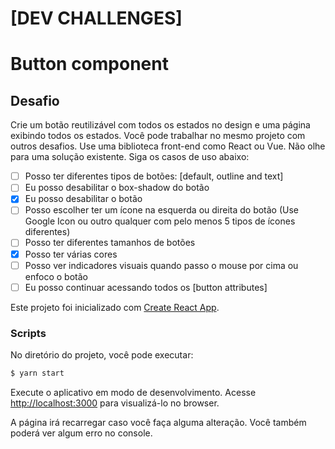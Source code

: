 # [DEV CHALLENGES]

# Button component

## Desafio

Crie um botão reutilizável com todos os estados no design e uma página exibindo todos os estados. Você pode trabalhar no mesmo projeto com outros desafios. Use uma biblioteca front-end como React ou Vue. Não olhe para uma solução existente. Siga os casos de uso abaixo:

  - [ ] Posso ter diferentes tipos de botões: [default, outline and text]
  - [ ] Eu posso desabilitar o box-shadow do botão
  - [X] Eu posso desabilitar o botão
  - [ ] Posso escolher ter um ícone na esquerda ou direita do botão (Use Google Icon ou outro qualquer com pelo menos 5 tipos de ícones diferentes)
  - [ ] Posso ter diferentes tamanhos de botões
  - [X] Posso ter várias cores
  - [ ] Posso ver indicadores visuais quando passo o mouse por cima ou enfoco o botão
  - [ ] Eu posso continuar acessando todos os [button attributes]

Este projeto foi inicializado com [Create React App](https://github.com/facebook/create-react-app).

### Scripts

No diretório do projeto, você pode executar:
```sh
$ yarn start
```
Execute o aplicativo em modo de desenvolvimento.
Acesse [http://localhost:3000](http://localhost:3000) para visualizá-lo no browser.

A página irá recarregar caso você faça alguma alteração.
Você também poderá ver algum erro no console.